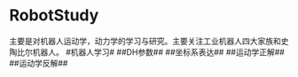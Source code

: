 # RobotStudy
主要是对机器人运动学，动力学的学习与研究。主要关注工业机器人四大家族和史陶比尔机器人。
#机器人学习#
##DH参数##
##坐标系表达##
##运动学正解##
##运动学反解##


